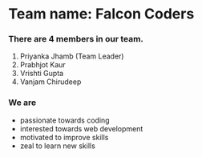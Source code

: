 
# Team name: **Falcon Coders**

### There are **4 members** in our team.
1. Priyanka Jhamb (Team Leader)
2. Prabhjot Kaur
3. Vrishti Gupta
4. Vanjam Chirudeep


### We are 
- passionate towards coding
- interested towards web development
- motivated to improve skills
- zeal to learn new skills


